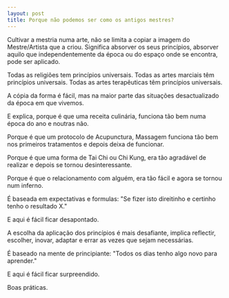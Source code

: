```yaml
---
layout: post
title: Porque não podemos ser como os antigos mestres?
---
```

Cultivar a mestria numa arte, não se limita a copiar a imagem do Mestre/Artista que a criou. Significa absorver os seus princípios, absorver aquilo que independentemente da época ou do espaço onde se encontra, pode ser aplicado.

Todas as religiões tem princípios universais.
Todas as artes marciais têm princípios universais.
Todas as artes terapêuticas têm princípios universais.

A cópia da forma é fácil, mas na maior parte das situações desactualizado da época em que vivemos.  

E explica, porque é que uma receita culinária, funciona tão bem numa época do ano e noutras não.

Porque é que um protocolo de Acupunctura, Massagem funciona tão bem nos primeiros tratamentos e depois deixa de funcionar.

Porque é que uma forma de Tai Chi ou Chi Kung, era tão agradável de realizar e depois se tornou desinteressante. 

Porque é que o relacionamento com alguém, era tão fácil e agora se tornou num inferno. 

É baseada em expectativas e formulas: "Se fizer isto direitinho e certinho tenho o resultado X."

E aqui é fácil ficar desapontado. 

A escolha da aplicação dos princípios é mais desafiante, implica reflectir, escolher, inovar, adaptar e errar as vezes que sejam necessárias. 

É baseado na mente de principiante: "Todos os dias tenho algo novo para aprender." 

E aqui é fácil ficar surpreendido.

Boas práticas.